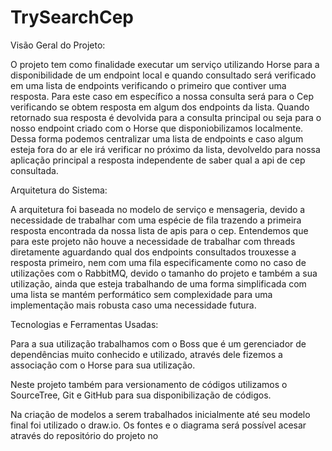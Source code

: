 # TrySearchCep
Visão Geral do Projeto: 

O projeto tem como finalidade executar um serviço utilizando Horse para a disponibilidade de um endpoint local e quando consultado será verificado em uma lista de endpoints verificando o primeiro que contiver uma resposta. Para este caso em específico a nossa consulta será para o Cep verificando se obtem resposta em algum dos endpoints da lista. Quando retornado sua resposta é devolvida para a consulta principal ou seja para o nosso endpoint criado com o Horse que disponiobilizamos localmente. Dessa forma podemos centralizar uma lista de endpoints e caso algum esteja fora do ar ele irá verificar no próximo da lista, devolveldo para nossa aplicação principal a resposta independente de saber qual a api de cep consultada. 

 

Arquitetura do Sistema: 

A arquitetura foi baseada no modelo de serviço e mensageria, devido a necessidade de trabalhar com uma espécie de fila trazendo a primeira resposta encontrada da nossa lista de apis para o cep. Entendemos que para este projeto não houve a necessidade de trabalhar com threads diretamente aguardando qual dos endpoints consultados trouxesse a resposta primeiro, nem com uma fila especificamente como no caso de utilizações com o RabbitMQ, devido o tamanho do projeto e também a sua utilização, ainda que esteja trabalhando de uma forma simplificada com uma lista se mantém performático sem complexidade para uma implementação mais robusta caso uma necessidade futura. 

Tecnologias e Ferramentas Usadas: 

 

Para a sua utilização trabalhamos com o Boss que é um gerenciador de dependências muito conhecido e utilizado, através dele fizemos a associação com o Horse para sua utilização. 

Neste projeto também para versionamento de códigos utilizamos o SourceTree, Git e GitHub para sua disponibilização de códigos. 

Na criação de modelos a serem trabalhados inicialmente até seu modelo final foi utilizado o draw.io. 
Os fontes e o diagrama será possível acesar através do repositório do projeto no
